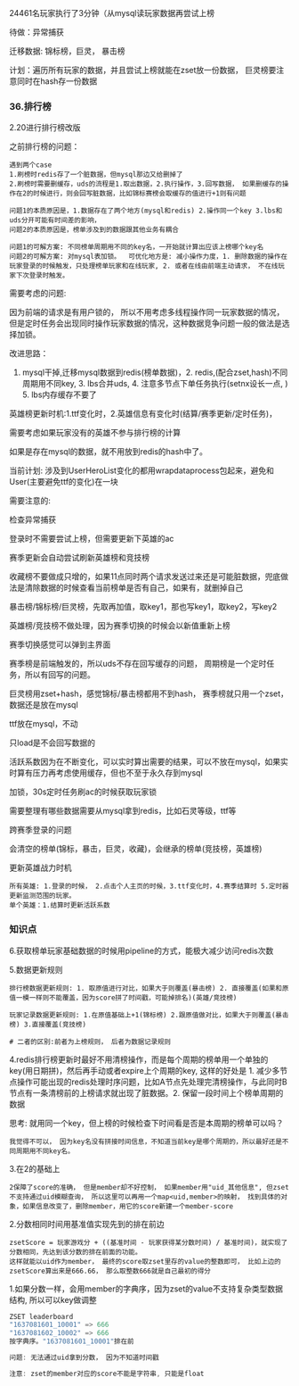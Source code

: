 24461名玩家执行了3分钟（从mysql读玩家数据再尝试上榜

待做：异常捕获 

迁移数据:  锦标榜，巨灵， 暴击榜

计划：遍历所有玩家的数据，并且尝试上榜就能在zset放一份数据， 巨灵榜要注意同时在hash存一份数据

### 36.排行榜

2.20进行排行榜改版

之前排行榜的问题：

~~~
遇到两个case
1.刷榜时redis存了一个脏数据，但mysql那边又给删掉了
2.刷榜时需要删缓存，uds的流程是1.取出数据，2.执行操作，3.回写数据， 如果删缓存的操作在2的时候进行，则会回写脏数据，比如锦标赛榜会取缓存的值进行+1则有问题

问题1的本质原因是，1.数据存在了两个地方(mysql和redis) 2.操作同一个key 3.lbs和uds分开可能有时间差的影响，
问题2的本质原因是，榜单涉及到的数据跟其他业务有耦合

问题1的可解方案: 不同榜单周期用不同的key名，一开始就计算出应该上榜哪个key名
问题2的可解方案: 对mysql表加锁。  可优化地方是: 减小操作力度，1. 删除数据的操作在玩家登录的时候触发，只处理榜单玩家和在线玩家, 2. 或者在线由前端主动请求， 不在线玩家下次登录时触发。
~~~

需要考虑的问题:

因为前端的请求是有用户锁的， 所以不用考虑多线程操作同一玩家数据的情况， 但是定时任务会出现同时操作玩家数据的情况，这种数据竞争问题一般的做法是选择加锁。

改进思路：

1. mysql干掉,迁移mysql数据到redis(榜单数据)，2. redis,(配合zset,hash)不同周期用不同key, 3. lbs合并uds, 4. 注意多节点下单任务执行(setnx设长一点, ) 5. lbs内存缓存不要了

英雄榜更新时机:1.ttf变化时，2.英雄信息有变化时(结算/赛季更新/定时任务)， 

需要考虑如果玩家没有的英雄不参与排行榜的计算

如果是存在mysql的数据，就不用放到redis的hash中了。

当前计划: 涉及到UserHeroList变化的都用wrapdataprocess包起来，避免和User(主要避免ttf的变化)在一块

需要注意的:

检查异常捕获

登录时不需要尝试上榜，但需要更新下英雄的ac

赛季更新会自动尝试刷新英雄榜和竞技榜

收藏榜不要做成只增的，如果11点同时两个请求发送过来还是可能脏数据，兜底做法是清除数据的时候查看当前榜单是否有自己，如果有，就删掉自己

暴击榜/锦标榜/巨灵榜，先取再加值，取key1，那也写key1，取key2，写key2

英雄榜/竞技榜不做处理，因为赛季切换的时候会以新值重新上榜

赛季切换感觉可以弹到主界面

赛季榜是前端触发的，所以uds不存在回写缓存的问题， 周期榜是一个定时任务，所以有回写的问题。

巨灵榜用zset+hash，感觉锦标/暴击榜都用不到hash， 赛季榜就只用一个zset，数据还是放在mysql

ttf放在mysql，不动

只load是不会回写数据的

活跃系数因为在不断变化，可以实时算出需要的结果，可以不放在mysql，如果实时算有压力再考虑使用缓存，但也不至于永久存到mysql

加锁，30s定时任务刷ac的时候获取玩家锁





需要整理有哪些数据需要从mysql拿到redis，比如石灵等级，ttf等

跨赛季登录的问题

会清空的榜单(锦标，暴击，巨灵，收藏)，会继承的榜单(竞技榜，英雄榜)

更新英雄战力时机

~~~
所有英雄: 1.登录的时候， 2.点击个人主页的时候，3.ttf变化时，4.赛季结算时 5.定时器更新监测范围的玩家。 
单个英雄：1.结算时更新活跃系数
~~~




### 知识点

6.获取榜单玩家基础数据的时候用pipeline的方式，能极大减少访问redis次数

5.数据更新规则

~~~shell
排行榜数据更新规则: 1. 取原值进行对比，如果大于则覆盖(暴击榜) 2. 直接覆盖(如果和原值一模一样则不能覆盖，因为score拼了时间戳，可能掉排名)(英雄/竞技榜)

玩家记录数据更新规则: 1.在原值基础上+1(锦标榜) 2.跟原值做对比，如果大于则覆盖(暴击榜) 3.直接覆盖(竞技榜)

# 二者的区别:前者为上榜规则， 后者为数据记录规则
~~~

4.redis排行榜更新时最好不用清榜操作，而是每个周期的榜单用一个单独的key(用日期拼)，然后再手动或者expire上个周期的key,  这样的好处是 1. 减少多节点操作可能出现的redis处理时序问题，比如A节点先处理完清榜操作，与此同时B节点有一条清榜前的上榜请求就出现了脏数据。2. 保留一段时间上个榜单周期的数据    

思考: 就用同一个key，但上榜的时候检查下时间看是否是本周期的榜单可以吗？

~~~
我觉得不可以， 因为key名没有拼接时间信息，不知道当前key是哪个周期的，所以最好还是不同周期用不同key名。
~~~

3.在2的基础上

~~~
2保障了score的准确， 但是member却不好控制， 如果member用"uid_其他信息", 但zset不支持通过uid模糊查询， 所以这里可以再用一个map<uid,member>的映射， 找到具体的对象，如果信息改变了，删除member，用它的score新建一个member-score
~~~

2.分数相同时间用基准值实现先到的排在前边

~~~
zsetScore = 玩家游戏分 + ((基准时间 - 玩家获得某分数时间) / 基准时间)，就实现了分数相同，先达到该分数的排在前面的功能。
这样就能以uid作为member， 最终的score取zset里存的value的整数即可， 比如上边的zsetScore算出来是666.66， 那么取整数666就是自己最初的得分
~~~

1.如果分数一样，会用member的字典序，因为zset的value不支持复杂类型数据结构, 所以可以key做调整

~~~c++
ZSET leaderboard
"1637081601_10001" => 666
"1637081602_10002" => 666
按字典序。"1637081601_10001"排在前

问题: 无法通过uid拿到分数， 因为不知道时间戳

注意: zset的member对应的score不能是字符串, 只能是float

~~~

### 
